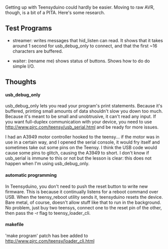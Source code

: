 Getting up with Teensyduino could hardly be easier.
Moving to raw AVR, though, is a bit of a PITA.
Here's some research.


## Test Programs

* streamer: writes messages that hid_listen can read.  It shows that it
  takes around 1 second for usb_debug_only to connect, and that the first ~16 characters
  are buffered.

* waiter: (rename me) shows status of buttons.  Shows how to do do simple I/O.


## Thoughts

#### usb_debug_only

usb_debug_only lets you read your program's print statements.  Because it's
buffered, printing small amounts of data shouldn't slow you down too much.
Because it's meant to be small and unobtrusive, it can't read any input.
If you want full-duplex communication with your device, you need to use
http://www.pjrc.com/teensy/usb_serial.html and be ready for more issues.

I had an A3949 motor controller hooked to the teensy...  if the motor was
in use in a certain way, and I opened the serial console, it would fry itself
and sometimes take out some pins on the Teensy.  I think the USB code would
cause some pins to glitch, causing the A3949 to short.
I don't know if usb_serial is immune to this or not but the lesson is clear:
this does not happen when I'm using usb_debug_only.


#### automatic programming

In Teensyduino, you don't need to push the reset button to write new firmware.
This is because it continually listens for a reboot command over USB.
When the teensy_reboot utility sends it, teensyduino resets the device.
Bare metal, of course, doesn't allow stuff like that to run in the background.
No problem, just buy two teensys, connect one to the reset pin of the other,
then pass the -r flag to teensy_loader_cli.


#### makefile

'make program' patch has bee added to http://www.pjrc.com/teensy/loader_cli.html
